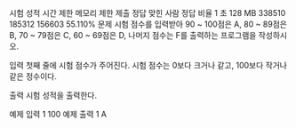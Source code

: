 시험 성적
시간 제한	메모리 제한	제출	정답	맞힌 사람	정답 비율
1 초	128 MB	338510	185312	156603	55.110%
문제
시험 점수를 입력받아 90 ~ 100점은 A, 80 ~ 89점은 B, 70 ~ 79점은 C, 60 ~ 69점은 D, 나머지 점수는 F를 출력하는 프로그램을 작성하시오.

입력
첫째 줄에 시험 점수가 주어진다. 시험 점수는 0보다 크거나 같고, 100보다 작거나 같은 정수이다.

출력
시험 성적을 출력한다.

예제 입력 1 
100
예제 출력 1 
A